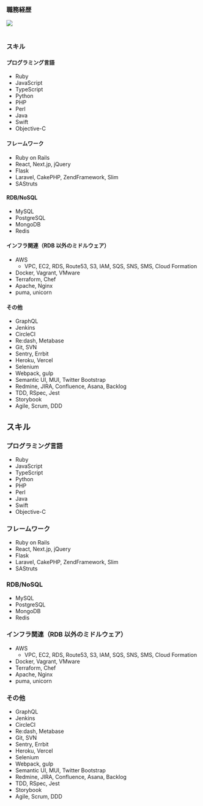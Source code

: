 ### 職務経歴

<div align="left"> 
  <a href="https://www.linkedin.com/in/k0kishima" ref="nofollow">
    <img src="https://img.shields.io/badge/LinkedIn-0077B5?style=for-the-badge&logo=linkedin&logoColor=white" />
  </a>
</div>

<br>

### スキル

#### プログラミング言語

- Ruby
- JavaScript
- TypeScript
- Python
- PHP
- Perl
- Java
- Swift
- Objective-C

#### フレームワーク

- Ruby on Rails
- React, Next.jp, jQuery
- Flask
- Laravel, CakePHP, ZendFramework, Slim
- SAStruts

#### RDB/NoSQL

- MySQL
- PostgreSQL
- MongoDB
- Redis

#### インフラ関連（RDB 以外のミドルウェア）

- AWS
  - VPC, EC2, RDS, Route53, S3, IAM, SQS, SNS, SMS, Cloud Formation
- Docker, Vagrant, VMware
- Terraform, Chef
- Apache, Nginx
- puma, unicorn

#### その他

- GraphQL
- Jenkins
- CircleCI
- Re:dash, Metabase
- Git, SVN
- Sentry, Errbit
- Heroku, Vercel
- Selenium
- Webpack, gulp
- Semantic UI, MUI, Twitter Bootstrap
- Redmine, JIRA, Confluence, Asana, Backlog
- TDD, RSpec, Jest
- Storybook
- Agile, Scrum, DDD

## スキル

### プログラミング言語

- Ruby
- JavaScript
- TypeScript
- Python
- PHP
- Perl
- Java
- Swift
- Objective-C

### フレームワーク

- Ruby on Rails
- React, Next.jp, jQuery
- Flask
- Laravel, CakePHP, ZendFramework, Slim
- SAStruts

### RDB/NoSQL

- MySQL
- PostgreSQL
- MongoDB
- Redis

### インフラ関連（RDB 以外のミドルウェア）

- AWS
  - VPC, EC2, RDS, Route53, S3, IAM, SQS, SNS, SMS, Cloud Formation
- Docker, Vagrant, VMware
- Terraform, Chef
- Apache, Nginx
- puma, unicorn

### その他

- GraphQL
- Jenkins
- CircleCI
- Re:dash, Metabase
- Git, SVN
- Sentry, Errbit
- Heroku, Vercel
- Selenium
- Webpack, gulp
- Semantic UI, MUI, Twitter Bootstrap
- Redmine, JIRA, Confluence, Asana, Backlog
- TDD, RSpec, Jest
- Storybook
- Agile, Scrum, DDD
